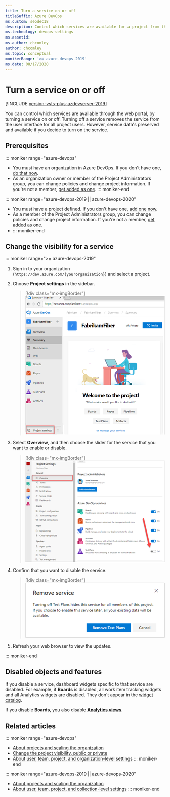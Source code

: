 ```yaml
---
title: Turn a service on or off
titleSuffix: Azure DevOps
ms.custom: seodec18
description: Control which services are available for a project from the web portal for Azure DevOps.  
ms.technology: devops-settings
ms.assetid: 
ms.author: chcomley
author: chcomley
ms.topic: conceptual
monikerRange: '>= azure-devops-2019'  
ms.date: 08/17/2020
---
```


# Turn a service on or off

[!INCLUDE [version-vsts-plus-azdevserver-2019](../../includes/version-azure-devops.md)]

You can control which services are available through the web portal, by turning a service on or off. Turning off a service removes the service from the user interface for all project users. However, service data's preserved and available if you decide to turn on the service.  

## Prerequisites

::: moniker range="azure-devops"

- You must have an organization in Azure DevOps. If you don't have one, [do that now](../../user-guide/sign-up-invite-teammates.md).
- As an organization owner or member of the Project Administrators group, you can change policies and change project information. If you're not a member, [get added as one](../security/set-project-collection-level-permissions.md#project-level).
::: moniker-end

::: moniker range="azure-devops-2019 || azure-devops-2020"
- You must have a project defined. If you don't have one, [add one now](../projects/create-project.md).
- As a member of the Project Administrators group, you can change policies and change project information. If you're not a member, [get added as one](../security/set-project-collection-level-permissions.md#project-level).
- 
  ::: moniker-end

## Change the visibility for a service  

::: moniker range=">= azure-devops-2019"

1. Sign in to your organization (```https://dev.azure.com/{yourorganization}```) and select a project.
2. Choose **Project settings** in the sidebar.

	> [!div class="mx-imgBorder"]  
	> ![Open project settings](../../media/settings/open-project-settings-vert-brn.png)  

3. Select **Overview**, and then choose the slider for the service that you want to enable or disable.

	> [!div class="mx-imgBorder"]  
	> ![Project Settings > Overview to services](media/services/set-service-visibility.png)  

4. Confirm that you want to disable the service.

	> [!div class="mx-imgBorder"]  
	> ![Disable a service confirmation dialog](media/services/remove-test-service.png)

5. Refresh your web browser to view the updates.

::: moniker-end

## Disabled objects and features

If you disable a service, dashboard widgets specific to that service are disabled. For example, if **Boards** is disabled, all work item tracking widgets and all Analytics widgets are disabled. They don't appear in the [widget catalog](../../report/dashboards/widget-catalog.md).

If you disable **Boards**, you also disable [**Analytics views**](../../report/powerbi/what-are-analytics-views.md).

## Related articles

::: moniker range="azure-devops"
- [About projects and scaling the organization](../projects/about-projects.md)  
- [Change the project visibility, public or private](../public/make-project-public.md)
- [About user, team, project, and organization-level settings](about-settings.md)
::: moniker-end

::: moniker range="azure-devops-2019 || azure-devops-2020"
- [About projects and scaling the organization](../projects/about-projects.md)  
- [About user, team, project, and collection-level settings](about-settings.md)
::: moniker-end